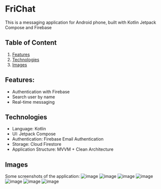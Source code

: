 # FriChat

This is a messaging application for Android phone, built with Kotlin Jetpack Compose and Firebase

## Table of Content

1. [Features](#features)
2. [Technologies](#technologies)
3. [Images](#images)

## Features:

- Authentication with Firebase
- Search user by name
- Real-time messaging

## Technologies

- Language: Kotlin
- UI: Jetpack Compose
- Authentication: Firebase Email Authentication
- Storage: Cloud Firestore
- Application Structure: MVVM + Clean Architecture 

## Images

Some screenshots of the application:
![image](https://github.com/user-attachments/assets/2888823d-87e9-4345-8919-06f18bbce1bb)
![image](https://github.com/user-attachments/assets/0d663007-6585-47e7-a830-556995edd71e)
![image](https://github.com/user-attachments/assets/a76334d5-312c-4780-893d-f9f4bd44d137)
![image](https://github.com/user-attachments/assets/c307c460-97cc-4700-87c7-de03031c77f0)
![image](https://github.com/user-attachments/assets/0a24b46b-da87-49d4-bfa9-e64c24adc56d)
![image](https://github.com/user-attachments/assets/92134d50-89d6-4767-ae5b-f1f474b79314)
![image](https://github.com/user-attachments/assets/6795d804-470b-4452-ac27-d3ac3d872167)
